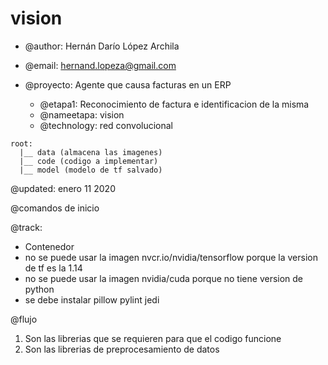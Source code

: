 # vision

- @author:  Hernán Darío López Archila
- @email: hernand.lopeza@gmail.com

- @proyecto: Agente que causa facturas en un ERP
  - @etapa1: Reconocimiento de factura e identificacion de la misma
  - @nameetapa: vision
  - @technology: red convolucional

```
root:
  |__ data (almacena las imagenes)
  |__ code (codigo a implementar)
  |__ model (modelo de tf salvado)
```

@updated: enero 11 2020

@comandos de inicio

@track:

- Contenedor
- no se puede usar la imagen nvcr.io/nvidia/tensorflow porque la version de tf es la 1.14
- no se puede usar la imagen nvidia/cuda porque no tiene version de python
- se debe instalar pillow pylint jedi

 @flujo

 1. Son las librerias que se requieren para que el codigo funcione
 1. Son las librerias de preprocesamiento de datos
